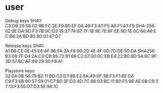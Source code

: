 # user

Debug keys 
SHA1: C3:D9:29:56:02:9B:FC:2E:F9:B5:EF:0A:49:F3:A7:F5:A6:F1:A7:F9
SHA-256: 02:9E:DA:9D:F3:7B:9C:D3:18:27:74:87:7F:1B:9E:7E:6F:EE:9D:1E:0C:66:A6:EC:B6:2A:BD:B5:80:01:47:D7


Release keys
SHA1: A1:B8:CE:0E:45:E8:AF:96:FA:3A:F8:90:2D:4E:4F:0D:7D:DE:50:DA
SHA256: B3:08:7F:D4:2A:C0:CB:85:72:91:66:C2:07:00:0C:EB:E4:22:B0:8D:5A:6C:9F:3D:57:BC:AF:69:29:30:F8:A1


Playstore keys
32:04:0B:56:79:B2:11:BD:C3:D7:8B:E2:8A:49:0F:3B:F3:F1:6E:D6
C9:F3:6B:90:57:59:01:C7:B0:3F:D3:4D:7C:86:03:BC:11:B0:F5:98:AE:08:C9:37:13:F3:55:D7:D3:5E:98:1C
